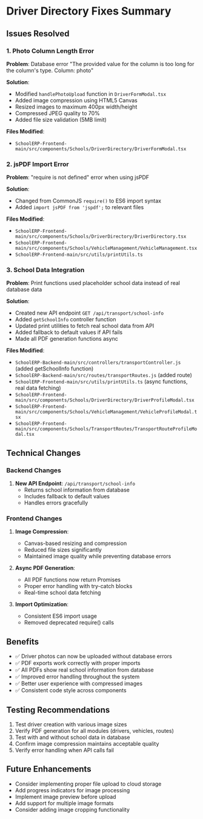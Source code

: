 # Driver Directory Fixes Summary

## Issues Resolved

### 1. Photo Column Length Error
**Problem**: Database error "The provided value for the column is too long for the column's type. Column: photo"

**Solution**: 
- Modified `handlePhotoUpload` function in `DriverFormModal.tsx`
- Added image compression using HTML5 Canvas
- Resized images to maximum 400px width/height
- Compressed JPEG quality to 70%
- Added file size validation (5MB limit)

**Files Modified**: 
- `SchoolERP-Frontend-main/src/components/Schools/DriverDirectory/DriverFormModal.tsx`

### 2. jsPDF Import Error
**Problem**: "require is not defined" error when using jsPDF

**Solution**: 
- Changed from CommonJS `require()` to ES6 import syntax
- Added `import jsPDF from 'jspdf';` to relevant files

**Files Modified**:
- `SchoolERP-Frontend-main/src/components/Schools/DriverDirectory/DriverDirectory.tsx`
- `SchoolERP-Frontend-main/src/components/Schools/VehicleManagement/VehicleManagement.tsx`
- `SchoolERP-Frontend-main/src/utils/printUtils.ts`

### 3. School Data Integration
**Problem**: Print functions used placeholder school data instead of real database data

**Solution**: 
- Created new API endpoint `GET /api/transport/school-info`
- Added `getSchoolInfo` controller function
- Updated print utilities to fetch real school data from API
- Added fallback to default values if API fails
- Made all PDF generation functions async

**Files Modified**:
- `SchoolERP-Backend-main/src/controllers/transportController.js` (added getSchoolInfo function)
- `SchoolERP-Backend-main/src/routes/transportRoutes.js` (added route)
- `SchoolERP-Frontend-main/src/utils/printUtils.ts` (async functions, real data fetching)
- `SchoolERP-Frontend-main/src/components/Schools/DriverDirectory/DriverProfileModal.tsx`
- `SchoolERP-Frontend-main/src/components/Schools/VehicleManagement/VehicleProfileModal.tsx`
- `SchoolERP-Frontend-main/src/components/Schools/TransportRoutes/TransportRouteProfileModal.tsx`

## Technical Changes

### Backend Changes
1. **New API Endpoint**: `/api/transport/school-info`
   - Returns school information from database
   - Includes fallback to default values
   - Handles errors gracefully

### Frontend Changes
1. **Image Compression**: 
   - Canvas-based resizing and compression
   - Reduced file sizes significantly
   - Maintained image quality while preventing database errors

2. **Async PDF Generation**:
   - All PDF functions now return Promises
   - Proper error handling with try-catch blocks
   - Real-time school data fetching

3. **Import Optimization**:
   - Consistent ES6 import usage
   - Removed deprecated require() calls

## Benefits
- ✅ Driver photos can now be uploaded without database errors
- ✅ PDF exports work correctly with proper imports
- ✅ All PDFs show real school information from database
- ✅ Improved error handling throughout the system
- ✅ Better user experience with compressed images
- ✅ Consistent code style across components

## Testing Recommendations
1. Test driver creation with various image sizes
2. Verify PDF generation for all modules (drivers, vehicles, routes)
3. Test with and without school data in database
4. Confirm image compression maintains acceptable quality
5. Verify error handling when API calls fail

## Future Enhancements
- Consider implementing proper file upload to cloud storage
- Add progress indicators for image processing
- Implement image preview before upload
- Add support for multiple image formats
- Consider adding image cropping functionality 